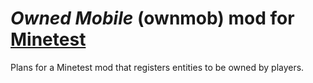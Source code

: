# ***Owned Mobile*** (ownmob) mod for [Minetest][]

Plans for a Minetest mod that registers entities to be owned by players.

[Minetest]: http://www.minetest.net/
